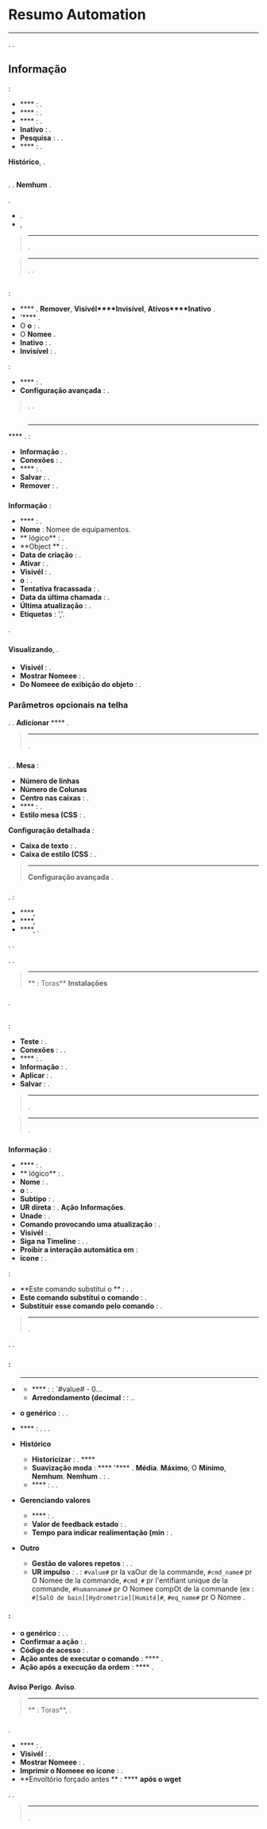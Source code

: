 # Resumo Automation
****

. .

## Informação

 :
- **** : .
- **** : .
- **** : .
- **Inativo** : .
- **Pesquisa** : . .
- **** : .

 **Histórico**, .

## 

. .
 **Nemhum** .

.
- .
- ,

> ****
>
> .

> ****
>
> . .

## 

 :

-  **** .  **Remover**,  **Visivél****Invisível**,  **Ativos****Inativo** .
- '**** .
- O **o**  : .
- O **Nomee** .
- **Inativo**  : .
- **Invisível**  : .

:
- ****  : .
- **Configuração avançada**  : .

> . .

## 

> ****
>
> 

 **** .  :

- **Informação** : .
- **Conexões** : .
- **** : .
- **Salvar** : .
- **Remover** : .

### 

 **Informação**  :

- **** : .
- **Nome** : Nomee de equipamentos.
- ** lógico** : .
- **Object ** : .
- **Data de criação** : .
- **Ativar** : .
- **Visivél** : .
- **o** : .
- **Tentativa fracassada** : .
- **Data da última chamada** : .
- **Última atualização** : .
- **Etiquetas** :  ','. 

.

### 

 **Visualizando**, .

#### 

-  **Visivél** : .
- **Mostrar Nomeee** : .
- **Do Nomeee de exibição do objeto** : .

### Parâmetros opcionais na telha

. .  **Adicionar** 
 **** .

> ****
>
> .

### 

. . 
**Mesa** :
- **Número de linhas**
- **Número de Colunas**
- **Centro nas caixas** : .
- **** : .
- **Estilo mesa (CSS** : .

 **Configuração detalhada** 
 :
- **Caixa de texto** : .
- **Caixa de estilo (CSS** : .

> ****
>
>  **Configuração avançada** .

### 

.  :

- ****,
- ****,
- ****, .

. .

. .

> ****
>
>  ** : Toras**  **Instalações**

### 

.

## 

 :

- **Teste** : .
- **Conexões** : . .
- **** : .
- **Informação** : .
-  **Aplicar** : .
- **Salvar** : .

> ****
>
> .

> ****
>
> .

### 

 **Informação**  :

- **** : .
- ** lógico** : .
- **Nome** : .
- **o** : .
- **Subtipo** : .
- **UR direta** : .  **Ação**  **Informações**.
- **Unade** : .
- **Comando provocando uma atualização** : .
- **Visivél** : .
- **Siga na Timeline** : . .
- **Proibir a interação automática em** : 
- **ícone** : .

 :

- **Este comando substitui o ** : . .
- **Este comando substitui o comando** : .
- **Substituir esse comando pelo comando** : .

> ****
>
> .

. .

### 

####  :

- ****
    - **** :  : `#value# - 0...
    - **Arredondamento (decimal** :  : ..
- **o genérico** : . .
- **** : . . .

- **Histórico**
    - **Historicizar** : .  ****
    - **Suavização moda** :  **** '**** .  **Média**.  **Máximo**, O **Mínimo**,  **Nemhum**. **Nemhum** .  : .
    - **** : . .

- **Gerenciando valores**
    - **** : .
    - **Valor de feedback estado** : .
    - **Tempo para indicar realimentação (min** : .

- **Outro**
    - **Gestão de valores repetos** : . .
    - **UR impulso** : .  : `#value#` pr la vaOur de la commande, `#cmd_name#` pr O Nomee de la commande, `#cmd_#` pr l'entifiant unique de la commande, `#humanname#` pr O Nomee compOt de la commande       (ex : `#[SalO de bain][Hydrometrie][Humité]#`, `#eq_name#` pr O Nomee .

####  :

-  **o genérico** : . .
- **Confirmar a ação** : .
- **Código de acesso** : .
- **Ação antes de executar o comando** :  **** .
- **Ação após a execução da ordem** :  **** .

### 

**Aviso**  **Perigo**.  **Aviso**.

> ****
>
>  ** : Toras**, .

### 

.

- **** : .
- **Visivél** : .
- **Mostrar Nomeee** : .
- **Imprimir o Nomeee eo ícone** : .
- **Envoltório forçado antes ** :  ****  **após o wget** 

. .

> ****
>
> .
